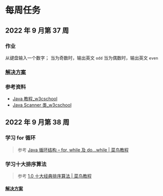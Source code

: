 # 每周任务

## 2022 年 9 月第 37 周

### 作业

从键盘输入一个数字；
当为奇数时，输出英文 `odd`
当为偶数时，输出英文 `even`

### [解决方案](./Solution/src/main/java/zone/yue/jvtc/solution/WeeklyWork/Y22W37.java)

### 参考资料

- [Java 教程_w3cschool](https://www.w3cschool.cn/java/)
- [Java Scanner 类_w3cschool](https://www.w3cschool.cn/java/java-scanner-class.html)

## 2022 年 9 月第 38 周

### 学习 for 循环

> 参考 [Java 循环结构 – for, while 及 do…while | 菜鸟教程](https://www.runoob.com/java/java-loop.html)

### 学习十大排序算法

> 参考 [1.0 十大经典排序算法 | 菜鸟教程](https://www.runoob.com/w3cnote/ten-sorting-algorithm.html)

#### [解决方案](./Solution/src/main/java/zone/yue/jvtc/solution/WeeklyWork/Y22W38.java)
